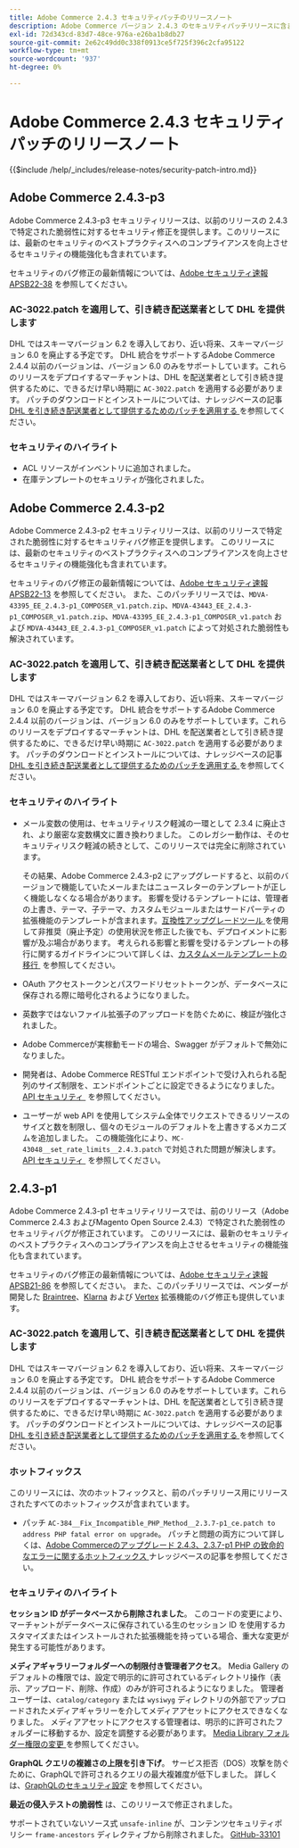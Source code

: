 ```yaml
---
title: Adobe Commerce 2.4.3 セキュリティパッチのリリースノート
description: Adobe Commerce バージョン 2.4.3 のセキュリティパッチリリースに含まれている、セキュリティバグ修正、セキュリティ機能強化、その他のセキュリティ関連アップデートについて説明します。
exl-id: 72d343cd-83d7-48ce-976a-e26ba1b8db27
source-git-commit: 2e62c49dd0c338f0913ce5f725f396c2cfa95122
workflow-type: tm+mt
source-wordcount: '937'
ht-degree: 0%

---
```



# Adobe Commerce 2.4.3 セキュリティパッチのリリースノート

{{$include /help/_includes/release-notes/security-patch-intro.md}}

## Adobe Commerce 2.4.3-p3

Adobe Commerce 2.4.3-p3 セキュリティリリースは、以前のリリースの 2.4.3 で特定された脆弱性に対するセキュリティ修正を提供します。このリリースには、最新のセキュリティのベストプラクティスへのコンプライアンスを向上させるセキュリティの機能強化も含まれています。

セキュリティのバグ修正の最新情報については、[Adobe セキュリティ速報 APSB22-38](https://helpx.adobe.com/jp/security/products/magento/apsb22-38.html) を参照してください。

### AC-3022.patch を適用して、引き続き配送業者として DHL を提供します

DHL ではスキーマバージョン 6.2 を導入しており、近い将来、スキーマバージョン 6.0 を廃止する予定です。 DHL 統合をサポートするAdobe Commerce 2.4.4 以前のバージョンは、バージョン 6.0 のみをサポートしています。これらのリリースをデプロイするマーチャントは、DHL を配送業者として引き続き提供するために、できるだけ早い時期に `AC-3022.patch` を適用する必要があります。 パッチのダウンロードとインストールについては、ナレッジベースの記事 [DHL を引き続き配送業者として提供するためのパッチを適用する &#x200B;](https://support.magento.com/hc/en-us/articles/7707818131597-Apply-a-patch-to-continue-offering-DHL-as-shipping-carrier) を参照してください。

### セキュリティのハイライト

* ACL リソースがインベントリに追加されました。
* 在庫テンプレートのセキュリティが強化されました。



## Adobe Commerce 2.4.3-p2

Adobe Commerce 2.4.3-p2 セキュリティリリースは、以前のリリースで特定された脆弱性に対するセキュリティバグ修正を提供します。 このリリースには、最新のセキュリティのベストプラクティスへのコンプライアンスを向上させるセキュリティの機能強化も含まれています。

セキュリティのバグ修正の最新情報については、[Adobe セキュリティ速報 APSB22-13](https://helpx.adobe.com/jp/security/products/magento/apsb22-13.html) を参照してください。  また、このパッチリリースでは、`MDVA-43395_EE_2.4.3-p1_COMPOSER_v1.patch.zip`、`MDVA-43443_EE_2.4.3-p1_COMPOSER_v1.patch.zip`、`MDVA-43395_EE_2.4.3-p1_COMPOSER_v1.patch` および `MDVA-43443_EE_2.4.3-p1_COMPOSER_v1.patch` によって対処された脆弱性も解決されています。


### AC-3022.patch を適用して、引き続き配送業者として DHL を提供します

DHL ではスキーマバージョン 6.2 を導入しており、近い将来、スキーマバージョン 6.0 を廃止する予定です。 DHL 統合をサポートするAdobe Commerce 2.4.4 以前のバージョンは、バージョン 6.0 のみをサポートしています。これらのリリースをデプロイするマーチャントは、DHL を配送業者として引き続き提供するために、できるだけ早い時期に `AC-3022.patch` を適用する必要があります。 パッチのダウンロードとインストールについては、ナレッジベースの記事 [DHL を引き続き配送業者として提供するためのパッチを適用する &#x200B;](https://support.magento.com/hc/en-us/articles/7707818131597-Apply-a-patch-to-continue-offering-DHL-as-shipping-carrier) を参照してください。

### セキュリティのハイライト

* メール変数の使用は、セキュリティリスク軽減の一環として 2.3.4 に廃止され、より厳密な変数構文に置き換わりました。 このレガシー動作は、そのセキュリティリスク軽減の続きとして、このリリースでは完全に削除されています。

  その結果、Adobe Commerce 2.4.3-p2 にアップグレードすると、以前のバージョンで機能していたメールまたはニュースレターのテンプレートが正しく機能しなくなる場合があります。 影響を受けるテンプレートには、管理者の上書き、テーマ、子テーマ、カスタムモジュールまたはサードパーティの拡張機能のテンプレートが含まれます。 [&#x200B; 互換性アップグレードツール &#x200B;](https://experienceleague.adobe.com/docs/commerce-operations/upgrade-guide/upgrade-compatibility-tool/overview.html?lang=ja) を使用して非推奨（廃止予定）の使用状況を修正した後でも、デプロイメントに影響が及ぶ場合があります。 考えられる影響と影響を受けるテンプレートの移行に関するガイドラインについて詳しくは、[&#x200B; カスタムメールテンプレートの移行 &#x200B;](https://developer.adobe.com/commerce/frontend-core/guide/templates/email-migration/) を参照してください。

* OAuth アクセストークンとパスワードリセットトークンが、データベースに保存される際に暗号化されるようになりました。<!-- AC-520 1323-->

* 英数字ではないファイル拡張子のアップロードを防ぐために、検証が強化されました。<!-- AC-479-->

* Adobe Commerceが実稼動モードの場合、Swagger がデフォルトで無効になりました。<!-- AC-1450-->

* 開発者は、Adobe Commerce RESTful エンドポイントで受け入れられる配列のサイズ制限を、エンドポイントごとに設定できるようになりました。 [API セキュリティ &#x200B;](https://developer.adobe.com/commerce/webapi/get-started/api-security/) を参照してください。<!-- AC-465-->

* ユーザーが web API を使用してシステム全体でリクエストできるリソースのサイズと数を制限し、個々のモジュールのデフォルトを上書きするメカニズムを追加しました。 この機能強化により、`MC-43048__set_rate_limits__2.4.3.patch` で対処された問題が解決します。 [API セキュリティ &#x200B;](https://developer.adobe.com/commerce/webapi/get-started/api-security/) を参照してください。<!-- AC-1120-->


## 2.4.3-p1

Adobe Commerce 2.4.3-p1 セキュリティリリースでは、前のリリース（Adobe Commerce 2.4.3 およびMagento Open Source 2.4.3）で特定された脆弱性のセキュリティバグが修正されています。 このリリースには、最新のセキュリティのベストプラクティスへのコンプライアンスを向上させるセキュリティの機能強化も含まれています。


セキュリティのバグ修正の最新情報については、[Adobe セキュリティ速報 APSB21-86](https://helpx.adobe.com/jp/security/products/magento/apsb21-86.html) を参照してください。 また、このパッチリリースでは、ベンダーが開発した [Braintree](https://experienceleague.adobe.com/docs/commerce-admin/stores-sales/payments/braintree.html?lang=ja)、[Klarna](https://marketplace.magento.com/klarna-m2-klarna.html) および [Vertex](https://marketplace.magento.com/vertexinc-vertex-tax-module.html) 拡張機能のバグ修正も提供しています。

### AC-3022.patch を適用して、引き続き配送業者として DHL を提供します

DHL ではスキーマバージョン 6.2 を導入しており、近い将来、スキーマバージョン 6.0 を廃止する予定です。 DHL 統合をサポートするAdobe Commerce 2.4.4 以前のバージョンは、バージョン 6.0 のみをサポートしています。これらのリリースをデプロイするマーチャントは、DHL を配送業者として引き続き提供するために、できるだけ早い時期に `AC-3022.patch` を適用する必要があります。 パッチのダウンロードとインストールについては、ナレッジベースの記事 [DHL を引き続き配送業者として提供するためのパッチを適用する &#x200B;](https://support.magento.com/hc/en-us/articles/7707818131597-Apply-a-patch-to-continue-offering-DHL-as-shipping-carrier) を参照してください。

### ホットフィックス

このリリースには、次のホットフィックスと、前のパッチリリース用にリリースされたすべてのホットフィックスが含まれています。

* パッチ `AC-384__Fix_Incompatible_PHP_Method__2.3.7-p1_ce.patch to address PHP fatal error on upgrade`。 パッチと問題の両方について詳しくは、[Adobe Commerceのアップグレード 2.4.3、2.3.7-p1 PHP の致命的なエラーに関するホットフィックス &#x200B;](https://support.magento.com/hc/en-us/articles/4408021533069-Adobe-Commerce-upgrade-2-4-3-2-3-7-p1-PHP-Fatal-error-Hotfix) ナレッジベースの記事を参照してください。

### セキュリティのハイライト

**セッション ID がデータベースから削除されました**。 このコードの変更により、マーチャントがデータベースに保存されている生のセッション ID を使用するカスタマイズまたはインストールされた拡張機能を持っている場合、重大な変更が発生する可能性があります。<!-- MC-40976-->

**メディアギャラリーフォルダーへの制限付き管理者アクセス**。 Media Gallery のデフォルトの権限では、設定で明示的に許可されているディレクトリ操作（表示、アップロード、削除、作成）のみが許可されるようになりました。 管理者ユーザーは、`catalog/category` または `wysiwyg` ディレクトリの外部でアップロードされたメディアギャラリーを介してメディアアセットにアクセスできなくなりました。 メディアアセットにアクセスする管理者は、明示的に許可されたフォルダーに移動するか、設定を調整する必要があります。 [Media Library フォルダー権限の変更 &#x200B;](https://developer.adobe.com/commerce/php/tutorials/backend/modify-image-library-permissions/) を参照してください。<!-- B2B-1897-->

**GraphQL クエリの複雑さの上限を引き下げ**。 サービス拒否（DOS）攻撃を防ぐために、GraphQLで許可されるクエリの最大複雑度が低下しました。 詳しくは、[GraphQLのセキュリティ設定 &#x200B;](https://developer.adobe.com/commerce/webapi/graphql/usage/security-configuration/) を参照してください。<!-- PWA-1700-->

**最近の侵入テストの脆弱性** は、このリリースで修正されました。<!-- MC-42431-->

サポートされていないソース式 `unsafe-inline` が、コンテンツセキュリティポリシー `frame-ancestors` ディレクティブから削除されました。 [GitHub-33101](https://github.com/magento/magento2/issues/33101)<!-- MC-42632-->

<!-- Last updated from includes: 2025-05-28 17:01:56 -->
